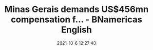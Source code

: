 ---
"title": "Minas Gerais demands US$456mn compensation f... - BNamericas English"
"date": "2021-10-6 12:27:40"
"feed_name": "GOOGLENEWSMINING"
"feed_website": "https://news.google.com/search?q=mining%2Bincident&hl=en-US&gl=US&ceid=US:en"
"feed_rss": "https://news.google.com/rss/search?q=mining%2Bincident&hl=en-US&gl=US&ceid=US:en"
"link": "https://www.bnamericas.com/en/news/minas-gerais-demands-us456mn-compensation-from-samarco"
"source": "{'href': 'https://www.bnamericas.com', 'title': 'BNamericas English'}"
"file": "_posts/2021-1-1-7e9a7c9c90ae0a6d0dad714a554a47ac403ab3c5.md"
"accident": "0"
"drilling": "0"
"dead": "0"
"injured": "0"
"arrested": "0"
"place": "unknown place"
"where": "unknown site"
"causes": "unknown"
"place_uri": "unknown place"
---